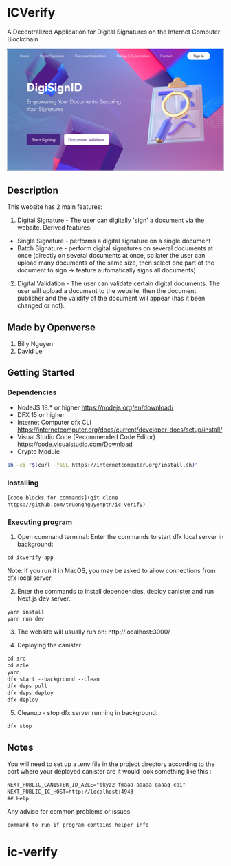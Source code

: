 # ICVerify

A Decentralized Application for Digital Signatures on the Internet Computer Blockchain

![Homepage](./doc/homepage.png?raw=true "Title")

## Description

This website has 2 main features:
1. Digital Signature - The user can digitally 'sign' a document via the website. Derived features:
* Single Signature - performs a digital signature on a single document
* Batch Signature - perform digital signatures on several documents at once (directly on several documents at once, so later the user can upload many documents of the same size, then select one part of the document to sign → feature automatically signs all documents)
2. Digital Validation - The user can validate certain digital documents. The user will upload a document to the website, then the document publisher and the validity of the document will appear (has it been changed or not).

## Made by Openverse
1. Billy Nguyen
2. David Le


## Getting Started

### Dependencies

- NodeJS 18.\* or higher https://nodejs.org/en/download/
- DFX 15 or higher
- Internet Computer dfx CLI https://internetcomputer.org/docs/current/developer-docs/setup/install/
- Visual Studio Code (Recommended Code Editor) https://code.visualstudio.com/Download
- Crypto Module
  
```bash
sh -ci "$(curl -fsSL https://internetcomputer.org/install.sh)"
```

### Installing

```Clone this Git repository on your local device:
[code blocks for commands](git clone https://github.com/truongnguyenptn/ic-verify)
 ```
### Executing program

1. Open command terminal: Enter the commands to start dfx local server in background:

```
cd icverify-app
 ```
Note: If you run it in MacOS, you may be asked to allow connections from dfx local server.


2. Enter the commands to install dependencies, deploy canister and run Next.js dev server:
   
```
yarn install
yarn run dev
 ```

3. The website will usually run on:
   http://localhost:3000/

4. Deploying the canister
```
cd src
cd azle
yarn
dfx start --background --clean
dfx deps pull
dfx deps deploy
dfx deploy
 ```
5. Cleanup - stop dfx server running in background:

```
dfx stop
```
## Notes
You will need to set up a .env file in the project directory according to the port where your deployed canister are
it would look something like this :
```
NEXT_PUBLIC_CANISTER_ID_AZLE="bkyz2-fmaaa-aaaaa-qaaaq-cai"
NEXT_PUBLIC_IC_HOST=http://localhost:4943
## Help
```
Any advise for common problems or issues.
```
command to run if program contains helper info
```
# ic-verify
